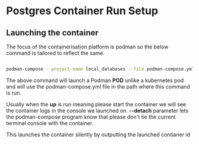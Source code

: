 # Postgres Container Run Setup

## Launching the container

The focus of the containerisation platform is podman so the below command is tailored to reflect the same.

```bash

podman-compose --project-name local_databases --file podman-compose.yml up --detach

```

The above command will launch a Podman __POD__ unlike a kubernetes pod and will use the podman-compose.yml file in the path where this command is run. 

Usually when the __up__ is run meaning please start the container we will see the container logs in the console we launched on. __--detach__ parameter lets the podman-compose program know that please don't tie the current terminal console with the container. 

This launches the container silently by outputting the launched contianer id
